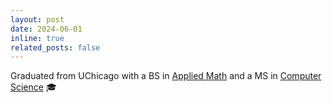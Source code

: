 ```yaml
---
layout: post
date: 2024-06-01
inline: true
related_posts: false
---
```


Graduated from UChicago with a BS in <a href="https://cam.uchicago.edu/">Applied Math</a> and a MS in <a href="https://cs.uchicago.edu/mpcs/">Computer Science</a> 🎓
